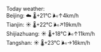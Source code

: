 Today weather:  
Beijing: ☁️   🌡️+21°C 🌬️↑4km/h  
Tianjin: ☀️   🌡️+22°C 🌬️↗19km/h  
Shijiazhuang: ☀️   🌡️+18°C 🌬️↑11km/h  
Tangshan: ☀️   🌡️+23°C 🌬️→16km/h  
